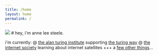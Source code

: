 ```yaml
---
title: /home
layout: home
permalink: /
---
```


<img src="../assets/img/home.jpg"/>
# hey, i'm anne lee steele.

i'm currently:
@ <a href="https://www.turing.ac.uk/">the alan turing institute</a> supporting <a href="https://the-turing-way.netlify.app/welcome.html">the turing way</a>
@ <a href="https://www.internetsociety.org/">the internet society</a> learning about internet satellites
+++ a [few other things](about)...
